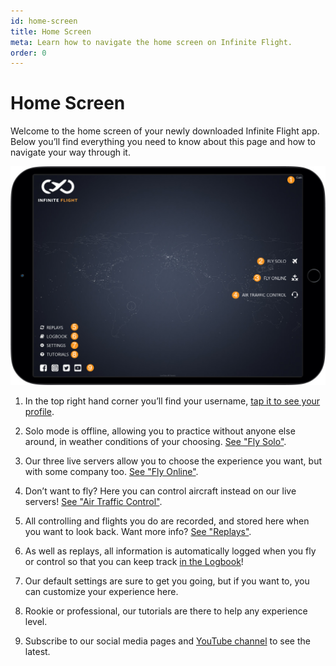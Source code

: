 ```yaml
---
id: home-screen
title: Home Screen
meta: Learn how to navigate the home screen on Infinite Flight.
order: 0
---
```


# Home Screen

Welcome to the home screen of your newly downloaded Infinite Flight app. Below you’ll find everything you need to know about this page and how to navigate your way through it.

![Home Screen](_images/manual/frames/home-screen.jpg)



1. In the top right hand corner you’ll find your username, [tap it to see your profile](/guide/manual/home-screen/user-profile).

   

2. Solo mode is offline, allowing you to practice without anyone else around, in weather conditions of your choosing. [See "Fly Solo"](/guide/manual/home-screen/fly-solo).

   

3. Our three live servers allow you to choose the experience you want, but with some company too. [See "Fly Online"](/guide/manual/home-screen/fly-online).

   

4. Don’t want to fly? Here you can control aircraft instead on our live servers! [See "Air Traffic Control"](/guide/manual/home-screen/air-traffic-control).

   

5. All controlling and flights you do are recorded, and stored here when you want to look back. Want more info? [See "Replays"](/guide/manual/home-screen/replays).

   

6. As well as replays, all information is automatically logged when you fly or control so that you can keep track [in the Logbook](/guide/manual/home-screen/logbook)! 

   

7. Our default settings are sure to get you going, but if you want to, you can customize your experience here.

   

8. Rookie or professional, our tutorials are there to help any experience level.

   

9. Subscribe to our social media pages and [YouTube channel](https://www.youtube.com/user/infiniteflightapp) to see the latest.

 